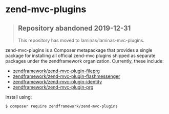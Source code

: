 # zend-mvc-plugins

> ## Repository abandoned 2019-12-31
>
> This repository has moved to laminas/laminas-mvc-plugins.

zend-mvc-plugins is a Composer metapackage that provides a single package for
installing all official zend-mvc plugins shipped as separate packages under the
zendframework organization. Currently, these include:

- [zendframework/zend-mvc-plugin-fileprg](https://zendframework.github.io/zend-mvc-plugin-fileprg/)
- [zendframework/zend-mvc-plugin-flashmessenger](https://zendframework.github.io/zend-mvc-plugin-flashmessenger/)
- [zendframework/zend-mvc-plugin-identity](https://zendframework.github.io/zend-mvc-plugin-identity/)
- [zendframework/zend-mvc-plugin-prg](https://zendframework.github.io/zend-mvc-plugin-prg/)

Install using:

```console
$ composer require zendframework/zend-mvc-plugins
```
